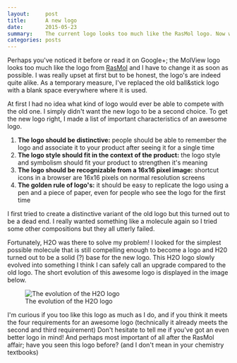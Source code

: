 ```yaml
---
layout:     post
title:      A new logo
date:       2015-05-23
summary:    The current logo looks too much like the RasMol logo. Now what?
categories: posts
---
```


Perhaps you've noticed it before or read it on Google+; the MolView logo looks
too much like the logo from [RasMol](http://www.rasmol.org/) and I have to change
it as soon as possible. I was really upset at first but to be honest, the logo's
are indeed quite alike. As a temporary measure, I've replaced the old ball&stick
logo with a blank space everywhere where it is used.

At first I had no idea what kind of logo would ever be able to compete with the
old one. I simply didn't want the new logo to be a second choice. To get the
new logo right, I made a list of important characteristics of an awesome logo.

1. **The logo should be distinctive:** people should be able to remember the logo
    and associate it to your product after seeing it for a single time
2. **The logo style should fit in the context of the product:** the logo style
    and symbolism should fit your product to strengthen it's meaning
3. **The logo should be recognizable from a 16x16 pixel image:** shortcut icons
    in a browser are 16x16 pixels on normal resolution screens
4. **The golden rule of logo's:** it should be easy to replicate the logo using
 	a pen and a piece of paper, even for people who see the logo for the first time

I first tried to create a distinctive variant of the old logo but this turned out
to be a dead end. I really wanted something like a molecule again so I tried some
other compositions but they all utterly failed.

Fortunately, H2O was there to solve my problem! I looked for the simplest
possible molecule that is still compelling enough to become a logo and H20
turned out to be a solid (?) base for the new logo. This H2O logo slowly evolved
into something I think I can safely call an upgrade compared to the old logo.
The short evolution of this awesome logo is displayed in the image below.

<figure>
    <img src="{{ site.url }}/img/2015-05-23-logo-evolution.png" alt="The evolution of the H2O logo ">
    <figcaption>
        The evolution of the H2O logo
    </figcaption>
</figure>

I'm curious if you too like this logo as much as I do, and if you think it meets
the four requirements for an awesome logo (technically it already meets the second
and third requirement) Don't hesitate to tell me if you've got an even better logo
in mind! And perhaps most important of all after the RasMol affair; have you seen
this logo before? (and I don't mean in your chemistry textbooks)
